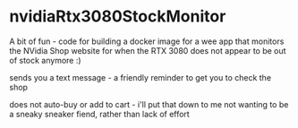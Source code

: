 # nvidiaRtx3080StockMonitor

A bit of fun - code for building a docker image for a wee app that monitors the NVidia Shop website for when the RTX 3080 does not appear to be out of stock anymore :)

sends you a text message - a friendly reminder to get you to check the shop

does not auto-buy or add to cart - i'll put that down to me not wanting to be a sneaky sneaker fiend, rather than lack of effort
